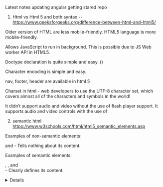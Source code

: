 Latest notes updating angular getting stared repo

1.  Html vs Html 5 and both syntax -- https://www.geeksforgeeks.org/difference-between-html-and-html5/

Older version of HTML are less mobile-friendly. HTML5 language is more mobile-friendly.

Allows JavaScript to run in background. This is possible due to JS Web worker API in HTML5.

Doctype declaration is quite simple and easy. (<!DOCTYPE html><html></html>)

Character encoding is simple and easy.

nav, footer, header are available in html 5

Charset in html - web developers to use the UTF-8 character set, which covers almost all of the characters and symbols in the world!

It didn’t support audio and video without the use of flash player support.
It supports audio and video controls with the use of <audio> and <video> tags.
It uses cookies to store temporary data. It uses SQL databases and application cache to store offline data.
Does not allow JavaScript to run in browser. Allows JavaScript to run in background. This is possible due to JS Web worker API in HTML5.
Vector graphics is possible in HTML with the help of various technologies such as VML, Silver-light, Flash, etc. Vector graphics is additionally an integral a part of HTML5 like SVG and canvas.
It does not allow drag and drop effects. It allows drag and drop effects.
Not possible to draw shapes like circle, rectangle, triangle etc. HTML5 allows to draw shapes like circle, rectangle, triangle etc.
It works with all old browsers. It supported by all new browser like Firefox, Mozilla, Chrome, Safari, etc.
Older version of HTML are less mobile-friendly. HTML5 language is more mobile-friendly.
Doctype declaration is too long and complicated. Doctype declaration is quite simple and easy.
Elements like nav, header were not present. New element for web structure like nav, header, footer etc.
Character encoding is long and complicated. Character encoding is simple and easy.
It is almost impossible to get true GeoLocation of user with the help of browser. One can track the GeoLocation of a user easily by using JS GeoLocation API.
It can not handle inaccurate syntax. It is capable of handling inaccurate syntax.
Attributes like charset, async and ping are absent in HTML. Attributes of charset, async and ping are a part of HTML 5.

2. semantic html https://www.w3schools.com/html/html5_semantic_elements.asp

Examples of non-semantic elements: <div> and <span> - Tells nothing about its content.

Examples of semantic elements: <form>, <table>, and <article> - Clearly defines its content.

<article>
<aside>
<details>
<figcaption>
<figure>
<footer>
<header>
<main>
<mark>
<nav>
<section>
<summary>
<time>

5. pseudo classes https://www.w3schools.com/css/css_pseudo_classes.asp

Style an element when a user mouses over it - Hover, active
Style visited and unvisited links differently - visited, link (Unvisited)
Style an element when it gets focus - focus

6. is there padding in span tag and how to apply padding in span and span is inline block or inline - answer as inline

vertical margin will not work for span . because it is inline element ( vertial margin not work in inline) - ref: https://stackoverflow.com/questions/11700985/margin-top-not-working-for-span-element

block, inline block, inline - https://www.w3schools.com/css/tryit.asp?filename=trycss_inline-block_span1

inline - it can't apply width and height and always start with same line
block - new line and it applied width and height

https://css-tricks.com/css-modules-part-1-need/

7. css vs css 3 https://www.onlineinterviewquestions.com/difference-between-css-and-css3/

# CSS CSS3

1 CSS does not supports media queries. CSS3 supports media queries for responsive web design.
2 Cannot split into varied modules Can be easily split into varied modules (This approach is designed to fix the problem of the global scope in CSS.)
3 Does not supported by all new browsers. CSS3 is supported by all new browsers
4 It has old and standard colors. Supports RGBA, HSLA, HSL and gradient colors.

8. position all property or elements  
   absolute - It will adjust top left right calulation from outer most parent element (starting from the screen)

relative - It will adjust the top left right calculation from original position (inner most parent element) .. i mean nearest sibling element

static - every element has a static position by default, so the element will stick to the normal page flow. So if there is a left/right/top/bottom/z-index set then there will be no effect on that element.

fixed - it is similar to absolute .. however this value is unaffected by scrolling (Eg: once you scroll applied, it continues to stick to the bottom of the page:)

sticky - the element becomes sticky and remains at a fixed position 50px top of the screen.

9. static vs inherit http://stanford.edu/group/csp/cs03/week5/text6.html

Inheritance is like inheriting from the base class AND Static belongs to the Class and not Object

Inherit positioning explicitly sets the value to that of the parent (if the parent is position:absolute, the child will be position:absolute; if the parent is position:fixed, the child will be position:fixed).

https://www.yorku.ca/nmw/datt1939f19/week03/css_relVSabsVSfixed.html

10. box model

The CSS box model is a box that wraps around every HTML element. It consists of: margins, borders, padding, and the actual content.

11. box sizing

Here, the full width is 300px(should be have), no matter what! Ref: https://developer.mozilla.org/en-US/docs/Web/CSS/box-sizing
box-sizing: content-box; - If you apply padding/margin to the child element which has content-box. it goes out from the parent element..
in case you want to avoid that child element goes out from parent element box model, apply box-sizing: border-box; instead of box-sizing: content-box or remove box-sizing: content-box;.

12. angularjs vs angular 2
    https://www.monocubed.com/blog/difference-between-angular-and-angularjs/
    https://www.ngdevelop.tech/angular/history/

https://www.quora.com/What-are-Angular-8-new-features-and-improvements

angular 12 features:
nullish coalescing (??)
Ivy Everywhere. .
Implementing stricter type checking for reactive forms.
Update our e2e testing strategy
Typescript 4.2
Deprecating support for IE12

Angular is a platform and framework for building single-page client applications using HTML and TypeScript. Angular is written in TypeScript

13. angular 2 vs 4 vs 7

14. Decorator

- It is typescript feature.
- It will enhance your classes
  So, how does angular compiler that compiles your code and transform it into scripts that is ready to be run in browser? This happens because of decorators.
  In a simple terms, decorators allows you to attach meta data with the type script class using which angular knows whether that class is a component or directive or module or etc
  If you use decorator (@Component and @NgModule)in class, angular knows whether that class is a component or directive or module or etc.

15. is it possible for building apk in angular - no

16. what is anchor tag

The <a> tag defines a hyperlink, which is used to link from one page to another

#footer {
clear: both; --> https://css-tricks.com/almanac/properties/c/clear/ - the element will move down below the floated element ||
Do not allow floating elements on the left or the right side of a specified footer element:
}

17. transform in css - The transform property applies a 2D or 3D transformation to an element. This property allows you to rotate, scale, move, skew, etc., elements.

18. what is flex in css - can enable to adjust like flexible.

19. How to make one object in centre using design - display: flex; justify-content: centre;

margin: auto;
width: 70% //

20. angular vs ionic

21. ionic 3 vs ionic 4

22. what is ionic

23. Ionic is open source sdk for mobile app development on build on angular framework with using css

Ionic is hybrid app development framework

create cross platform applications

It can developing the ones deploy across different platform

we often use observables when retrieving data using HTTP.

24. what is pipe in observable - easy to read ... If you use pipe , much easy to read. it .. A Pipeable Operator is a function that takes an Observable as its input and returns another Observable

Asynchronous (NO WAITING)does not wait for a task to get finished. It moves to next task.

## "This is one way of handling an async request". But what happens when we want to again request to the server for data after the success of the first request? What if we want to make a third request after that successful second request? Horrible!

At this point, our code will become messy and less readable. This is called ‘callback hell’. To overcome it, promises came around. They offer a better way of handling an async request t
hat improves code readability. Let’s understand a bit more.

function dataProducer(){
return ‘Hi Observable’;
return ‘Am I understandable?’ // not a executable code.
}

var observable = Rx.Observable.create((observer: any) =>{

observer.next(‘Hi Observable’);
observer.next( ‘Am I understandable?’ );

})

observable.subscribe((data)=>{
console.log(data);  
})

Output :
‘Hi Observable’
‘Am I understandable?’

Subscriptions to observables are quite similar to calling a function.
But where observables are different is in their ability to return multiple values called streams (a stream is a sequence of data over time).

you can say observables are simply a function that are able to give multiple values over time, either synchronously or asynchronously.
https://www.freecodecamp.org/news/what-are-observables-how-they-are-different-from-promises/

Realtime example for promise vs observable - https://www.c-sharpcorner.com/article/what-is-the-difference-between-observable-and-promise-with-example-in-angular-8/

Must read - https://blog.bitsrc.io/promises-vs-observables-674f4bc8ca5e - must check multicast vs unicast
https://www.thinktecture.com/en/angular/promises-vs-observables/

---

## Promises are unicast - this is wrong, which means promises will be executed only once, even if we call then() multiple times. (One resolve for multiple then method, next resolve will be happened check example 279)

Multicast: check 279 example

Observable (Unicast) vs Subject (Multicast) ? - Each subscribed Observer owns an independent of the Observable

Let's see an example of observable (What is meant by unicast)

import { Observable } from "rxjs";

var i = 1;
var observable = new Observable(observer => {
try {
observer.next(i);
observer.next(i + 1);

    observer.complete();
    i += 1;

}
catch (err) {
observer.error(err);
}
});

var subscriber1 = observable.subscribe({
next(val) {
console.log(`Observer1: ` + val);
}
});

var subscriber2 = observable.subscribe({
next(val) {
console.log(`Observer2: ` + val);
}
});

// output
Observer1: 1
Observer1: 2
Observer2: 2
Observer2: 3

You can see that in about example I subscribed to the observable "two times but the first subscription does not get the updated value of observable".
That is each subscribed Observer owns an independent of the Observable.

---

Let's see an example of observable (What is meant by multicast)

import { Subject } from "rxjs";
var subject = new Subject<number>();
var subscriber1 = subject.subscribe({
next(value) {
console.log(`subscriber1: ` + value);
}
});
subject.next(2);
var subscriber2 = subject.subscribe({
next(value) {
console.log(`subscriber2: ` + value);
}
});
subject.next(3);
// output
// subscriber1: 2
// subscriber1: 3
// subscriber2: 3

In the above example, you can see that each time we update the value of the subject, both subscribers get triggered and execute the
individual's callback functions.

---

below example will clear our doubts:

---

import { Observable } from 'rxjs';

/\***\*\*\*\*\*** Promise **\*\***\*\***\*\***/
const prom = new Promise((resolve, \_reject) => {
//only this value will be resolved
resolve(1);

//once value is resolved, that's the end,we can't resolve multiple values, so below resolve() will be ignored
resolve(2);
resolve(3);
});

prom.then((value) => {
console.log('resolved promise value - ', value);
});

prom.then((value) => {
console.log('resolved promise value - ', value);
});

/\***\*\*\*\*\*\*\*** Observable \***\*\*\*\*\*\***/
const obs = new Observable((subscriber) => {
//multiple values can be emitted
subscriber.next(1);
subscriber.next(2);
subscriber.next(3);
subscriber.next(4);
setTimeout(() => {
subscriber.next(5);

}, 2000)
});

obs.subscribe((value) => {
console.log('value emitted from obs - ', value);
});

obs.subscribe((value) => {
console.log('value emitted from obs - ', value);
});

---

You could tend to use Observables everywhere.

The three types of values that an observable can deliver to the subscriber are:

observer.next(‘hii’);//this can be multiple (more than one)

observer.error(‘error occurs’) // this call whenever any error occus.

Observer.complete(‘completion of delivery of all values’) /

Observable handle multiple value over time .. promisc handle single value

**Observables are cancelable
**You can cancel observables by unsubscribing it using the unsubscribe method whereas promises don’t have such a feature.

Best example is Youtube

\*\*Observables provide many operators - There are many operators like map, forEach, filter etc.

25. what is observable - Observable c

26. callack vs promise vs observable vs async await

In callback function is argument itself the function

calling the function within function

promise -> mainly came for deep nesting callback
it is made available in js libraries
cleanly tell then after then calling back every function,
great for deeper layer of nesting,
it can handle one value,
you send http request you get response resolve the promise you done

Observable ->
It is not javascript libraries.
it is made available in Rxjs libraries
it can handle streams of data there you are wrap and observable around the click listener you listen the every new click
and emit a new value on every new click that's not possible like this with promises

https://itnext.io/javascript-promises-vs-rxjs-observables-de5309583ca2#aebe

27. what is http - It was designed for communication between web browsers and web servers and application-layer protocol for transmitting hypermedia documents, such as HTML

28. how to link css file in html
 <link> element to link to an external CSS file
 To use an external style sheet, add a link to it in the <head> section of each HTML page:
 <head>
  <link rel="stylesheet" href="styles.css">
</head>

29. classes vs id -
used to identify one single element in our HTML vs a Class can be used to identify more than one HTML element.
<div id="one">first text for one</div>
<div id="one">second text for one</div>

var ids = document.getElementById('one');
Expand snippet
ids contain only first div element. So even if there are multiple elements with the same id, the document object will return only first match.
https://stackoverflow.com/questions/5611963/can-multiple-different-html-elements-have-the-same-id-if-theyre-different-eleme#:~:text=ids%20contain%20only%20first%20div,will%20return%20only%20first%20match.

30. What is iframes - An HTML iframe is used to display a web page within a web page.

31. angular life cycle hook - https://codecraft.tv/courses/angular/components/lifecycle-hooks/

ngDoCheck and ngOnChanges should not be implemented together on the same component.
constructor
This is invoked when Angular creates a component or directive by calling new on the class.

ngOnChanges
Remember that ngOnChanges is specific to bound inputs on the component. This means if you don't have any @Input properties on a child,
ngOnChanges will never get called. ngOnChanges is specific to @Input properties on a child component.
Invoked every time there is a change in one of th input properties of the component.
When should you use ngOnChanges?
Use ngOnChanges whenever you want to detect changes from a variable decorated by @Input. Remember that only changes from the parent component
will trigger this function.
ngOnChanges simply adds the benefit of tracking those changes with previous and current value.
More information and demo - https://www.stackchief.com/blog/ngOnChanges%20Example%20%7C%20Angular

ngOnInit
Invoked when given component has been initialized.
This hook is only called once after the first ngOnChanges
executes after data-bound properties are displayed and input properties are set.
ngOnInit() will still execute regardless of whether or not implements OnInit is included in the class definition.
When should you use ngOnInit?
Use ngOnInit() whenever you want to execute code when the component is FIRST initialized. Remember that ngOnInit() only fires once after data-bound properties
are set. This means ngOnInit() will execute if you refresh your browser or first initialize a component but not when other events occur.

ngDoCheck
Invoked when the change detector of the given component is invoked. It allows us to implement our own change detection algorithm for the given component.
ngDoCheck() is called whenever change detection is run.

ngAfterContentInit
Invoked after Angular performs any content projection into the component’s view

ngAfterContentChecked
Invoked each time the content of the given component has been checked by the change detection mechanism of Angular.
In the above example, ngAfterContentChecked() gets called after ngDoCheck.
ngAfterContentChecked() will also get called anytime the clickMe() function is triggered.

ngAfterContentChecked can be useful if you want to implement additional initialization tasks after  
Angular has fully initialized the component/directive's content.

ngAfterViewInit
Invoked when the component’s view has been fully initialized.
ngAfterViewInit() is called after all child components are initialized and checked.
ngAfterViewInit is useful when you want to call a lifecycle hook after all child components have been initialized and checked.

ngAfterViewChecked
Invoked each time the view of the given component has been checked by the change detection mechanism of Angular.
ngAfterViewChecked() is called after every subsequent ngAfterContentChecked.
ngAfterViewChecked is useful when you want to call a lifecycle hook after all child components have been initialized and checked.

ngOnDestroy
This method will be invoked just before Angular destroys the component.
Use this hook to unsubscribe observables and detach event handlers to avoid memory leaks.

32. how many ways to share the data in angular -

service - no relational component
router state - 9 ways to share - https://www.turing.com/kb/9-ways-to-pass-through-angular-routerstate
@input and @output - relational component
@ViewChild
localstorage
session storage
indexedDb

33. tell me about ur project

34. after before in css - pseudo elements
    before -Insert some text before the content of each <p> element
    after -Insert some text after the content of each <p> element

35. npm start vs ng serve
    npm start - npm start will run ng serve.
    npm start will run whatever you have defined for the start command of the scripts object in your package.json file.

package.json - inside has script object, root directory and dependencies information like that versions, devDependencies, platforms object

angular.json - can configure "workspace configuration" and project-specific configuration defaults for build and development tools provided by the Angular CLI

It has default configuration of environment, build configuration and angular cli command configuration for example: serve, lint, test,

36. what is new in angular version and its features - angular 12

37. what is angular 11 features - lazy loading support for named outlet, resolve guards can able to generate in angular cli, updated HMR (Hot Module Replacement) support, automatic inlining of fonts, improved
    reporting and logging while compiling, ESlint, Typescript 4.0 supported, webpack 5, updated language service with ivy engine, removed IE 9, 10 and mobile support completely

If you want to update angular latest version use - ng update @angular/cli @angular/core

38. ng-container vs ngClass vs ng-template vs ng-content

ng-content is used to display children in a template. https://www.geeksforgeeks.org/ng-content-in-angular/ (Put it in child component and content to be loaded in parent component as your wish for different from each parent)
ng-template allows you to group some content that is "not rendered directly" but can be used in other places of your template or you code. for eg: <ng-template #loader></ng-template>
<ng-container> doesn't interfere with styles or layout because Angular doesn't put it in the DOM.
ng-container is used as a non-rendered container to avoid having to add a span or a div, and

40. object and array inbuild methods -

object methods - for in ( used for iterating the keys) , delete keywords.

array methods - for of (used for iterating the index value), push , pop(The pop() method removes the last element from an array),
shift() method removes the first array element, unshift() "add" a new element to an array (at the beginning),

primitive and non-primitive:
Primitive data types: The primitive data types include boolean, number and string.

Non-primitive data types: The non-primitive data types include Objects and Arrays.

The fundamental difference between primitives and non-primitives is that primitives are immutable and non-primitives are mutable.

Primitive - it will compare by values of two variable ..
For Example:
var number1 = 5;
var number2 = 5;
number1 === number 2; // true

Non-Primitive - It will compare by reference not values .
var obj1 = { 'cat': 'playful' };
var obj2 = { 'cat': 'playful' };
obj1 === obj2; // false

var arr1 = [ 1, 2, 3, 4, 5 ]; // 123
var arr2 = [ 1, 2, 3, 4, 5 ]; // memory 124

arr1 === arr2; // false

---

Two objects are only strictly equal if they refer to the same underlying object

var obj3 = { 'car' : 'purple' }
var obj4 = obj3;
obj3 === obj4; // true

---

var obj1 = {a: 2, b: 3}

obj2 = obj1
obj2.a = 3
console.log(obj1.a) // as 3 becoz , it will stored in same memory location for both variable ..

let vs var -

let - it is block scope and let variables are scoped to the immediate enclosing block denoted by { }

'use strict';
var foo = "foo1";
var foo = "foo2"; // No problem, 'foo' is replaced.

let bar = "bar1";
let bar = "bar2"; // SyntaxError: Identifier 'bar' has already been declared

41. how to get ionic storage

what is prototype - All JavaScript objects inherit properties and methods from a prototype.

https://www.w3schools.com/js/js_object_prototypes.asp

Lazy loading:

If you have more feature module in our application and some feature module ""not need for initially"", that time we can use lazy loading.
a design pattern that loads NgModules as needed. Lazy loading helps keep initial bundle sizes smaller, which in turn helps decrease load times.
Create the feature with the CLI, using the --route flag.

Achievement - Web socket java print, duplicate tab using jquery

Reducing bundle size check with GTmetrix (65 to 71 for 100%), replacing heavy package into light weigh package, image, lazy loading,

enough to load viewport data from api - whenever scrolling only .. not singleshot
dont use nested div .. becoz it will increasing computation for avoiding jarking..

ssr, aot and service worker (not loading,it will loaded immediately per sec) -
we can store asset in cache using service worker.

SSR - renders Angular applications on the serve -- https://angular.io/guide/universal

purpose and benefit for ssr:
Performance benefit for our customers
Consistent SEO performance - angular not done ssr - Servers can do all the hard work so that your user's devices don't have to. The other big winner with this approach is Search Engine Optimization (SEO).
When search engines crawl your website, all the contents of your page will come in on that first load. SEO works better with SSR
domain as amazon

ngZone - we can run outside and inside angular zone.. we can normally everything run in ngZone.. change detection not detected when using ngZone
If you use third party, It would be run on outside ngZone .. that time we should use ngZOne..
NgZone enables us to explicitly run certain code outside Angular's Zone
ngZone donot want to use in our app.. set noop in configuration
mainly for performance
Run this code inside Angular's Zone and perform change detection
this.zone.run

If you dont want to detect checkdetection when performance asynchronous operation.. you should use ngZone.runOutsideAngular()

If you want run third pardy function inside of ngZone .. you can use ngZone.run() {
}

difficulty - overriding angular material class (mat-tab-header)

View Encapsulation in Angular defines how the styles defined in the template affect the other parts of the application

In Angular, a component's styles can be encapsulated within the component's host element so that they don't affect the rest of the application
ViewCapsulation - it want to reflected with nested or child component.. emulated , none and ShadowDom

Styles in an Angular App, "can be defined at a global level or they can be defined at the component level".

emulated - Style will be scoped to the component. It will be normal component like that

none -

@Component({
selector: 'app-root',
templateUrl: './app.component.html',
styleUrls: ['./app.component.css'],
encapsulation: ViewEncapsulation.None
})
export class AppComponent {
title = 'parent component';
}
you will find h1 style has applied to both components

native (shadowDom) (Both)- parent css class affect to child component also and encapsulation (scoped)

onPush - Only one time invoked life cycle hook. Since the change detection strategy is updated to OnPush, the component will not refresh/re-render, if the parent component’s property updates.
In the above code since we do not have any @Input property getting updated, the component will not re-render and this would be more performant.

Use the CheckOnce strategy, meaning that automatic change detection is deactivated until reactivated by setting the strategy to Default (CheckAlways)

Improve performace by minimizing change detection cycles.
Component only checked when:

1.  @Input proerties changes,
2.  Event emits,
3.  A bound Observable emits in the template using async pipe

OnPush change detection instructs Angular to run change detection for a component subtree only when:

this. errorMessgae = err; // when api call.. so we should convert it to observable and binding that observable using the async pipe..
It can improve display performance..

ChangeDetectRef.markForCheck -- after used onpush,

polling - thread which is continuous checking .. it's like web socket

Flex-layout

performance - async pipe, trackby , lazyloading, preloading, find with webpack analyzer package, make sharedModule

do you know about preloading strategy? https://blog.bitsrc.io/preloading-strategies-boost-up-angular-app-loading-time-ffb19da63155

Loading modules asynchronously in the background is called preloading modules. This technique should be used with lazy loading.

preload applied only within lazy loading feature module.

two types:
preloadingAllmodule
customepreloadingmodule - return func() and of(null)

what is service and directive

An Angular service is a singleton - which means it is instantiated only ONCE
If you need to share data between components then you can use a service.

Dependency Injection - @Injectable() - allows a class receive dependencies from another class.
Most of the time in Angular, dependency injection is done by injecting a service class into a component or module class.
Angular's DI framework provides dependencies to a class upon instantiation.
You can use Angular DI to increase flexibility and modularity in your applications.
Dependency injection is the ability to add the functionality of components at runtime

Dependency injection (DI), is an important application design pattern in which a class asks for dependencies
from external sources rather than creating them itself. Angular comes with its own dependency injection framework
for resolving dependencies( services or objects that a class needs to perform its function).So you can have your services depend on
other services throughout your application.

directive -
three types:
structural directive - directives that change the DOM layout by adding and removing DOM elements. *ngIf, *ngFor
attribute directive - directives that change the appearance or behavior of an element, component, or another directive.
custom directive or components - directives with a template. This type of directive is the most common directive type.
Examples - barcode scan directive, debounce directive, disable element directive,

which will be run first - https://stackoverflow.com/questions/51691628/which-file-runs-first-in-an-angular-4-app-when-i-run-the-app
angular.json -> angular-cli configuration file main.ts -> Angular module bootstrap application file. Set the entry module for your application.
app.module.ts -> Based upon your entry module, it configures which component will load first from that module and what others dependency modules,
components, pipes, services.

trackBy - Angular re-render only those items that have changed, rather than reloading the entire list of items.

how to delete object's key and get object length? delete keyword and for in with manual count or Object.keys(obj).length

geolocation track - last

---

ecma 6 features - http://es6-features.org/#RegularExpressionStickyMatching - block scope variable (let), string interpolation ( `${a}`), const, set,
spread operator - // used for clone the values
rest operator - Rest parameter syntax will create an array from an indefinite number of values
function f (x, y, ...a) {
return (x + y) \* a.length (as changed array ["hello", true, 7])
}
f(1, 2, "hello", true, 7) === 9 , spread operator - var other = [ 1, 2, ...params ] like clone , for of, promise, arrow function, export import.

If you want to merge multiple argument into an array use 'Rest Operator' like below,

const toArray = (...arg) => {
return arg
}

---

destructing: Destructuring is used to create varibles from array items or object properties
Which is used to create variable of each and every index items in the array

[a, b, ...rest] = [10, 20, 30, 40, 50]; If type is array, it will be creating as array
[a, b, ...rest] = [10, 20, 30, 40, 50];

and also used for destructuring the properties of the object or the element of the array
({a, b, ...rest} = {a: 10, b: 20, c: 30, d: 40});
console.log(a); // 10
console.log(b); // 20
console.log(rest); // {c: 30, d: 40} If type is object, it will be creating as object

## IF YOU WANT MORE INFORMATION ABOUT SPEAD OPEATOR GO TO LAST

ngRx -NgRx is a framework for building reactive applications in Angular. GO TO BELOW

whole application is stored in an object tree within a single store.

Boostrap 3 vs boostrap 4 and tell me class of the boostrap - justify-content-centre, row , col
boostrap 4 - xl is avaiable in b4 only, rem (used for font-size), scss support

how to order the one object(content) in html (ans : order in flex) parent:{display: flex;} child: {order: 3}

typescript api call - In order to make the API call, we will use the browsers fetch API, which returns a Promise type. - fetch('/users.json')
// the JSON body is taken from the response
.then(res => res.json())

typescript 2.1 features

how to set object type in a variable - using interface

how to set array type in a variable - Array<number> (Generic array type), number[], hero[], Observable<Hero[]>

viewChild
view child - @ViewChild and @ViewChildren decorators in Angular provide access to "child elements in the view DOM" by setting up view queries
View queries are set before the ngAfterViewInit callback is called.
A template reference variable as a string (e.g. query <my-component #cmp></my-component> with @ViewChild('cmp'))
Any provider defined in the child component tree of the current component (e.g. @ViewChild(SomeService) someService: SomeService)
Any provider defined through a string token (e.g. @ViewChild('someToken') someTokenVal: any)
A TemplateRef (e.g. query <ng-template></ng-template> with @ViewChild(TemplateRef) template;)

If you wish to gain access to a DOM element, directive or component from a parent component class then you rely on Angular 7 ViewChild. Read more about Angular 7 ViewChild.

What { static: true } does?
Having static set to true will result in telling angular that we need to get the reference to that target element as soon as the component is created, however this means that
we are going to get the reference
before our element had a chance to bind the inputs and init it's view.

viewChildren - Use to get the QueryList of elements or directives from the view DOM

https://dev.to/danielpdev/how-to-use-viewchild-decorator-in-angular-9-i0

web worker - A web worker is a JavaScript running in the background, without affecting the performance of the page.

repeated and non-repeated item in the array

function repeatedAndNonRepeatedItemInArr() {
const a = [3, 6, 1, 6, 8, 3, 9, 2, 5, 2, 8];
const repeatedNum = a.filter((item, i) => {
// console.log(item, i, +(a.indexOf(item) !== i));
return (a.indexOf(item) !== i)
});
// console.log(repeatedNum);
const nonRepeatedNum = a.filter((item, i) => {
// console.log(a.indexOf(item), a.lastIndexOf(item));
return (a.indexOf(item) === a.lastIndexOf(item))
});
// console.log(nonRepeatedNum);
}
repeatedAndNonRepeatedItemInArr();

duplicate letter count in a string without using predefined function

Webpack:
it is build automation tool.
it is doing all the script and style set combine them into bundle and then minimized those bundle
vendor.bundle - they set all third-party libraries
Whenever u made any changes in any files like html, script.. webpack automatically refresh
your bundle and recompiled your application.

Routing :
Routing is a core feature in Angular. This feature is useful in building SPA (Single Page Application) with multiple views
Routing in Angular helps us navigate from one view to another
allows client side navigation and routing between the various components.
if you want to create routing file using angular cli - use --routing
--routing=false - it will skip the routing file
After configuring the routes, the next step is to decide how to navigate
https://www.techiediaries.com/routing-angular-router/

https://stackoverflow.com/questions/45279191/ionic-3-component-vs-page

Utility typechecking - all properties of Type set to some instruction - partial<type>, readOnly<type>, omit<>, exclude, extract

Subject -  
 Subjects as purely a way to both pull and push values using streams
A Subject is both an Observable and an Observer that allows values to be multicasted to many Observers
you can subscribe to a Subject to pull values from its stream
You can pass data to the subject created using the next() method or you can feed values to the stream by calling the method next()
send only upcoming value and doesn't hold a value

BehaviourSubject -
A BehaviorSubject holds one value. When it is subscribed it emits the value immediately;
it will also replay the current value whenever an observer subscribes to it.
Sends one previous value and upcoming values;

BehaviorSubject can be created with initial value: new Rx.BehaviorSubject(1)
You can get current value synchronously by subject.value;
BehaviorSubject is the best for 90% of the cases to store current value comparing to other Subject types;
var subject = new Rx.BehaviorSubject(0); // 0 is the initial value
subject.next(0);

subject.subscribe({
next: (v) => console.log('observerA: ' + v)
});

subject.next(1);
subject.next(2);

subject.subscribe({
next: (v) => console.log('observerB: ' + v)
});

subject.next(3);
console.log('Value async:', subject.value); // Access subject value synchronously
/\*
Console output:
observerA: 0
observerA: 1
observerA: 2
observerB: 2
observerA: 3
observerB: 3
Value async: 3

ReplaySubject - Sends all previous values and last values

var subject = new Rx.ReplaySubject(3); // buffer 3 values for new subscribers

subject.subscribe({
next: (v) => console.log('observerA: ' + v)
});

subject.next(1);
subject.next(2);
subject.next(3);
subject.next(4);

subject.subscribe({
next: (v) => console.log('observerB: ' + v)
});

subject.next(5);

/\*
Console output:
observerA: 1
observerA: 2
observerA: 3
observerA: 4
observerB: 2
observerB: 3
observerB: 4
observerA: 5
observerB: 5

AsyncSubject

Sends one latest value when the stream will close

var subject = new Rx.AsyncSubject();

subject.subscribe({
next: (v) => console.log('observerA: ' + v)
});

subject.next(1);
subject.next(2);
subject.next(3);
subject.next(4);

subject.subscribe({
next: (v) => console.log('observerB: ' + v)
});

subject.next(5);
subject.complete();

/\*
Console output:
observerA: 5
observerB: 5

rxjs - RxJS is a library for composing asynchronous and event-based programs by using observable sequences

null is an assigned value.
It means nothing.
undefined typically means a variable has been declared but not defined yet

NAN(a)

indexOf(index)

transpiling
constructor vs ngOnInit
Constructor is used to create new instance of a class ...
The ngOnInit is called after the constructor is executed.
In constructor Angular initializes and resolves all class members so in ngOnInit you can
initialize work and logic of the component. ngOnInit guarantees that your bindings are
readily available.
[data binding in angular -
Event binding allows you to listen for and respond to user actions such as keystrokes, mouse movements, clicks, and touches.
property binding - Property binding in Angular helps you set values for properties of HTML elements or directives (component). - Two way data binding , one way binding
[src] [ngClass] <app-item-detail [childItem]="parentItem"></app-item-detail>

httpclient module

In Angular, a module is a mechanism to group components, directives, pipes and services that are
related, in such a way that can be combined with other modules to create an application.
sharedModule

camera

div - for dividing the content

span - <span> tag is an inline container used to mark up a part of a text, or a part of a document.

for in vs for of

metadata in html - Metadata is used by browsers (how to display content or reload page), search engines (keywords),

metadata in angular - metadata is the information of the class behaviour

JavaScript
Whatever code is written in JavaScript can be converted to TypeScript by changing the extension from .js to .ts.
Typescript?
TypeScript Code is converted into Plain JavaScript Code
TypeScript code can be run on any browser, devices or in any operating system. TypeScipt is not specific to any Virtual-machine etc
TypeScript supports JS libraries

JavaScript vs TypeScipt
TypesScript is known as Object oriented programming language whereas JavaScript is a scripting language.
TypeScript has a feature known as Static typing but JavaScript does not have this feature.
TypeScript gives support for modules whereas JavaScript does not support modules.
TypeScript has Interface but JavaScript does not have Interface.
finally typescript transpile into javascript
TypeScript compiler can compile the .ts files into ES3,ES4 and ES5 also.

Is there multiple inherentence in ts? Using interface it will possible - https://codeburst.io/multiple-inheritance-with-typescript-mixins-d92d01198907

How to do method overloading in ts?

What is Async and await? https://javascript.info/async-await

Services workers in angular? - turning an application into a Progressive Web App (also known as a PWA). it is supports PWA
a service worker is a script that runs in the web browser and manages caching for an application.
it make our web application downloadable and installable, just like a native mobile application.

Ngif vs hidden directive?

ngIf will comment out the data if the expression is false. This way the data are not even loaded, causing HTML to load faster.

[hidden] will load the data and mark them with the hidden HTML attribute. This way data are loaded even if they are not visible.

display:none vs \*ngIf="false" ?

display:none - DOM elements will be exists still once you applied display: none and It is hidden and takes no space.

\*ngIf="false" - DOM elements won't be exists.

Is nice to use JQuery in Angular?

reactive form vs template-driven form: https://www.pluralsight.com/guides/difference-between-template-driven-and-reactive-forms-angular

Template-driven forms make use of the "FormsModule", while reactive forms are based on "ReactiveFormsModule".
Template-driven forms are asynchronous in nature, whereas Reactive forms are mostly synchronous.
In a template-driven approach, most of the logic is driven from the template, whereas in reactive-driven approach,
the logic resides mainly in the component or typescript code. Let us get started by generating a component and then we'll update our form code.
reactiveforms everything performs in ts only

EsLint - ESLint is a JavaScript linter that enables you to enforce a set of style, formatting, and coding standards for your codebase

array.some - it will return boolean .. while first index iterating, value return as true. then not iterating next one .. looping stopped automatically

change detection -

https://coryrylan.com/blog/angular-multiple-http-requests-with-rxjs

forkJoin - The forkJoin() operator allows us to "take a list of Observables and execute them in "parallel"".
Once every Observable in the list emits a value, the forkJoin will emit a single Observable value containing a
list of all the resolved values from the Observables in the list.

MergeMap - This creates a nested Observable in an Observable.
we use the mergeMap also known as flatMap to map/iterate over the Observable values

https://ultimatecourses.com/blog/intro-to-angular-http-interceptors
interceptor - Interceptors allow us to intercept incoming or outgoing HTTP requests using the HttpClient

    { provide: HTTP_INTERCEPTORS, useClass: MyInterceptor, multi: true }
    HttpInterceptor interface

    next.handle

Handling HTTP Headers - we can call the clone method to modify the request object and return a new copy - httpRequest.clone({ setHeaders: { API_KEY } }).
HTTP Response Formatting
HTTP Error Handling - RetryInterceptor

life cycle hooks

decorator - @Injectable() for service

sharing components - it is used for sharing directive componet, pipe over another component

commonModule - It imports the CommonModule because the module's component needs common directives.

coremodule - payment service, alertservice, loader service

sharing data

viewChild

dependency injection

token in application - Your Angular app can talk to a backend that produces a token. The Angular app can then pass that token in an Authorization header to the backend to prove
they’re authenticated. The backend should verify the JWT and grant access based on its validity.

it is for authentication purpose .. will make fully private route..
passing token into header .. generated from backend

behaviourSubject

transpilation typescript

directives

rxjs operators

observable

subject

data binding

interpolation

pipe

custom pipe in angular - image pipe, search pipe, multi language pipe

ngContainer

ngContent

ngTemplate

Bootrapping component in angular - Every application has at least one Angular module,
the root module that you bootstrap to launch the application is called as bootstrapping module
it can able to see in main.ts

AOT - Faster rendering With AOT, the browser downloads a pre-compiled version of the application. it can render the application immediately,
without waiting to compile the app first

ng serve --aot

just-in-time (JIT) compiler. -
JIT vs AOT:
slower than aot .. need to compile the application when the running the application first time.
it download the compiler and comiple the application before the displaying AOT : it doesn't want to download the compiler already compiles the code when building the application
aot :half of the bundle size willbe reduce compare to jit

JIT: ng serve , ng build AOT: ng serve --aot, ng build --aot, ng build --produces

scss vs sass -
https://dev.to/timothyrobards/the-main-features-of-sass-47k2
https://epsi-rns.gitlab.io/frontend/2019/06/21/sass-loop-spacing-class/
SaSS dont need parenthesis and semicolon but SCSS need parenthesis(Bracket{})
SCSS is full of advanced features.

@import "framework/bootstrap";
SASS allows us to use nested syntax

Scss has variable support using $ symbol
Instead of repeating #ff0000 many times in your CSS file, in SCSS, we can just set $red: #ff0000 once and use it as many times as we want.
SASS adds the feature of @import which lets you import your customized SCSS files.Example:@import "my theme";
can enable to perform inheritance using @extend
You might be familiar with the reference symbol, which allows you to reference a parent element as such:
.block {
&.red {
color: red;
}
Partials nesting . inside .
Interpolation
@ directive

@mixin directive lets you create CSS code that is to be "reused throughout" the website.
Mixins accept arguments.

@mixin bordered($color, $width) {
border: $width solid $color;
}
The @include directive is used to include a mixin.
.myArticle {
@include bordered(blue, 1px); // Call mixin with two values
}

.myNotes {
@include bordered(red, 2px); // Call mixin with two values
}
@extend is used in SASS to inherit(share) the properties from one selector to another.
The @extend directive is useful if you have almost identically styled elements that only differ in some small details
.button-basic {
border: none;
padding: 15px 30px;
text-align: center;
font-size: 16px;
cursor: pointer;
}

.button-report {
@extend .button-basic;
background-color: red;
}

angular material - dialog box

how to override angular material classes - ng-deep

what are the things required for responsive design?

text align right vs float right

encapsulation

:host

how to add third party package in your application -

:host - The use of the special \_nghost-c0 will ensure that those styles are scope only to the app-root element, because app-root gets added that property at runtime:

:host - this is used for specific selector (<app-heroes>) style alone .. it can applied for all the elements (all the inputs inside the components( <app-heroes>))

---

Scss compare to css what are the advanced features there? -

class 1 has some set of style .. i want to recreate those set of styles in class 2 - https://stackoverflow.com/questions/9560170/including-another-class-in-scss
use @extend or @mixin @include
what are the simple things for creating responsive web page

text-align: left vs float: left

we have two divs .. one has content and another with image

for desktop need to align text in the left side and image in the right side
for mobile view, image at the top and text will be below to the image - flex-direction: reverse

how to share data between two component which is the non-relation to each other .. how to achieve this

have you implemented routing in your application?

some router we will used forRoot and some we will used forChild .. when will used forChild and forRoot
forRoot creates a module that contains all the directives, the given routes, and the router service itself. forChild creates a module that contains all the directives and
the given routes, but does not include the router service.

how will you pass the data and how will retrieve the data in routing - 4 ways

using routes array "data" property like path component, get activatedroute.data

set routerLink or this.router.navigate(['form', '0001']), and get ActivatedRoute.params

set query params , get ActivatedRoute.queryParams

how to use one same component in two module - sharedModule

In the template, product list - need to check whether the product is available or not

have to used any custom directive

have to used any custom pipe

when trying to fetch the data to server with endpoint without subscribe -- Is it possible?

how to include third party libraries in application

Have you used jquery in applicaion

Have you used rxjs operators?

How to override angular material dialog content - ngdeep

unit testing service - stub

cdk in angular - The Component Dev Kit (CDK) is a set of behavior primitives for building UI components.
Accessibility. Utilities for screen readers, focus and more. Bidirectionality. Utilities to respond to changes in LTR/RTL layout direction

how to make responsive using boostrap -
basic setup:

 <meta name=”viewport” content=”width=device-width, initial-scale=1.0">  media queries

- meta tag that tells the browser to set the width of the website according to the device width
- It also set scaling to 1 which equates to default website
  we tell the browser that we are going to build a responsive website

link Bootstrap libraries:
install boostrap using npm i boostrap --save

  <link rel=”stylesheet” href=”css/bootstrap.css”>
<link rel=”stylesheet” href=”css/bootstrap-responsive.css”> or set the path in styles of the script in angular.json
  
  
  How to make responsive website using angular material
  Angular Material all layout - https://material.io/design/layout/responsive-layout-grid.html#whiteframes
  
   BreakpointObserver utility of the Layout package   
   mat-grid-list is a two-dimensional list view that arranges cells into grid-based layout
   
   For Normal Html Css responsive:
   viewport setup 
   media queries
   
   
   there are two type of layout available in bootstrap.
   1.Fluid Layout (.container-fluid) - Fluid layout has 100% width.
   2.Fixed Layout (.container) - its means max-width changes at each breakpoint - Fluid layout continuously resizes 
   as you change the width of your window/browser by any amount, leaving no extra empty space on the sides ever Hence it is named as “fluid layout”.
   
// Extra small devices (portrait phones, less than 576px)
// No media query since this is the default in Bootstrap

// Small devices (landscape phones, 576px and up)  
@media (min-width: 576px) { ... }

// Medium devices (tablets, 768px and up)
@media (min-width: 768px) { ... }

// Large devices (desktops, 992px and up)
@media (min-width: 992px) { ... }

// Extra large devices (large desktops, 1200px and up)
@media (min-width: 1200px) { ... }

5)What function you can use to wrap a page content
container

6)grid system in Bootstrap:
By using the grid system, we can make up to 12 columns across a page.

There are different classes that have been defined for this for the UI purpose.
8)css box model
9)css position
10)pseudo classes
11)pseudo elaments
12)block level elements - div tag main tag table tag footer tag
13)inline elements - span label input
14)semantic elements -
15)non semantic elements
16)how css can add: using link tag
Inline style - by using the style attribute inside HTML elements.
Internal - by using a <style> element in the <head> section.
External - by using a <link> element to link to an external CSS file.
17)life cycle hooks
18)decorator
19)attributes
20)behaviour subject
21)observable
22)diff b/w observable and promise
23)reactive form and template driven form
24)ng-template
25)ng-container
26)ng-content
27)diff b/w JS and Angular
28)Authguard and its types
There are five different types of guards

CanActivate - a CanActivate guard that prevents unauthorized users from accessing the admin feature area.
CanActivateChild - You can also protect child routes with the CanActivateChild guard
it runs before any child route is activated.
CanDeactivate - handling unsaved changes
CanLoad- The canActivate guard still allows the component for a given route to be activated (but not navigated to).
If we wanted to prevent activation altogether, we could use the canLoad guard.

PreloadAllModules strategy does not preload some couple of feature which is protected by a canLoad is blocked it.
The CanLoad Guard prevents the loading of the Lazy Loaded Module. We generally use this guard when we do not want to unauthorized user to
navigate to any of the routes of the module and also stop then even see the source code of the module.

            The Angular provides canActivate Guard, which prevents unauthorized user from accessing the route. But it does not stop the module from being
    		downloaded. The user can use the chrome developer console to see the source code. The CanLoad Guard prevents the module from being downloaded.

    		Actually,CanLoad protects a module to be loaded but once module is loaded then CanLoad guard will do nothing.
    		Suppose we have protected a module loading using CanLoad guard for unauthenticated user. When user is logged-in then that module will be applicable
    		to be loaded and we will be able to navigate children paths configured by that module. But when user is logged-out, still user will be able to
    		navigate those children paths because module is already loaded. In this case if we want to protect children paths from unauthorized users,
    		we also need to use CanActivate guard.
    need to read once - https://stackoverflow.com/questions/42026045/difference-between-angulars-canload-and-canactivate#:~:text=The%20CanLoad%20Guard%20prevents%20the,source%20code%20of%20the%20module.

Resolver - Resolver acts like middleware, which can be executed before a component is loaded
Resolve guard is used in the scenario when we want to ensure whether there is data available or not before navigating to any route.
If there is no data then it has no meaning to navigate there. It means we have to resolve data before navigating to that route.
29)lazy loading
30)service
31)how many ways we can share data between components
32)interceptor
33)viewchild
34)routing
35)load children
36)data binding
37)angular 11 features
38)diff b/w components and directives
39)component in angular
40)diff b/w hostlistener and hostbinding
@HostListener() function decorator allows you to handle events of the host element in the directive class.
@HostBinding() function decorator allows you to set the properties of the host element from the directive class.
@HostBinding('style.border') border: string;
@HostListener('mouseover') onMouseOver() {
this.border = '5px solid green';
}
41)angular.json
project-specific configuration defaults for build and development tools provided by the Angular CLI.
42)package.json
Package.json file take care of all those dependencies and the modules need by your project.
for versioning your app as this file give information to npm that allows it to identify the project as well as handle the project’s dependencies.
43)self intro
44)about current project

reactive forms vs template-driven forms

ng update

router outlet - used to display the dynamic component view
router links - used to navigate one component to another using component path

Wildcard route - does not match any route while routing , angular goes to wild route . it is path as '\*\*'
Eg: pagenot found

Angular Ivy is a new rendering engine for Angular. You can choose to opt in a preview version of Ivy from Angular version 9.
Generated code that is easier to read and debug at runtime
Faster re-build time
Improved payload size
Improved template type checking

TestBed is an api for writing unit tests for Angular applications
easier way to create components, handle injection, test asynchronous behaviour and interact with our application.
Protractor is an end-to-end test framework for Angular

FormBuilder is used for easily creating instances of a FormControl, FormGroup, or FormArray

Visited ng-touched ng-untouched
Value has changed ng-dirty ng-pristine
Value is valid ng-valid ng-invalid

this.myform.reset();

How do you get the current route? console.log(this.router.url);

What is the benefit of Automatic Inlining of Fonts?
During compile time, Angular CLI will download and inline the fonts that your application is using \
this performance update speed up the first contentful paint(FCP) and this feature is enabled by default
in apps built with version 11.

The describe(string, function) function defines what we call a Test Suite, a collection of individual Test Specs.
The it(string, function) function defines an individual Test Spec, this contains one or more Test Expectations.
The expect(actual) expression is what we call an Expectation. In conjunction with a Matcher it describes an expected piece of behaviour in the application.

ngZone

set in ecma6 - you enable to create object like array with new keyword .. it has some properties similar like array properties.. For example: filter() has() clear()

modelviewController: - pattern which separates an application into three main logical components: the model, the view, and the controller.
Each of these components are built to handle specific development aspects of an application
model - For example, a Customer object will retrieve the customer information from the database, manipulate it and update it data back to the database or use it to render data.
View - For example, the Customer view will include all the UI components such as text boxes, dropdowns, etc. that the final user interacts with.
Controller - For example, the Customer controller will handle all the interactions and inputs from the Customer View and update the database using the
Customer Model. The same controller will be used to view the Customer data.

how to performance -

what are the difficulty facing - (overriding css class - mat-tab-header),

1000 of data - viewControl - infinityscroll and Virtual Scrolling available in angular cdk and pagination and

1000 of data rendering directive - repeated directive (used in ngFor for loop the data)

changeDetection

reactive form module benefit

performance

changeDetection.onPush - only once

changeDetectionRef.markasChecked

bubbling and capturing
events “bubble” from the inner element up through parents like a bubble in the water.

capturing - from outer element like start from html body form div

closure - A function in JavaScript has access to any variables defined in the outer scope.

function outerFunction(arg) {
var variableInOuterFunction = arg;

    function bar() {
        console.log(variableInOuterFunction); // Access a variable from the outer scope
    }

    // Call the local function to demonstrate that it has access to arg
    bar();

}

outerFunction("hello closure");

fis

how to handle authentication in angular - o-auth, google

how to set authentication in angular

---

map - creates a new array populated with the results

filter - return new array with matched values and does not change the original array.

object length

directive

behaviour

module

data sharing

dependency injection

promise and observable

data binding and types

custom pipe - filtering checks and image pipe and search pipe and multilanguage pipe, check status pipe

dynamic component creation possible for angular - https://netbasal.com/dynamically-creating-components-with-angular-a7346f4a982d

state management in angular - https://stackoverflow.com/questions/52471796/what-is-state-management-in-angular-and-why-should-i-use-it

http interceptor

how can we secure routing in angular - route Guard

runtime exception - A runtime error is an error that occurs during the running of the program .. undefined error, type error ... overcome or handle with try catch
what is prefix in angular.json

polyfills - deprecated some feature in html and css.. fallback to that one and overcome or resolved that features ..

checkPalindrome - https://www.programiz.com/javascript/examples/palindrome

function checkPalindrome(string) {

    // find the length of a string
    const len = string.length;

    // loop through half of the string
    for (let i = 0; i < len / 2; i++) {

        // check if first and last string are same
        if (string[i] !== string[len - 1 - i]) {
            return 'It is not a palindrome';
        }
    }
    return 'It is a palindrome';

}

// take input
const string = prompt('Enter a string: ');

ngOnChanges

https://update.angular.io/?v=7.0-11.0

    https://regex101.com/r/tQ8yW2/1

structure of angular application

---

Javascript:

If you want to create a variable in js, use var, let, const

const person = {
name: "Max",
age: 26,
greet: () => {
console.log("Hi , I am " + this.name)
// name will be undefined because, arrow func inside not global
// object use function or bind() or greet() { console.log("Hi , I am " + this.name) } inside of arrow func
// becoz, it will referring the greet method alone ..not referring person object anymore
}
}

---

arrow function sometimes called as named function

just one line of code
no function keyword
no return keyword
no curly braces {}

It’s much shorter!

2. Single parameter
   x => 42 || (x) => 42

In the ES5 example, .bind(this) is required to help pass the this context into the function. Otherwise, by default this would be undefined.

// ES5
var obj = {
id: 42,
counter: function counter() {
setTimeout(function() {
console.log(this.id);
}.bind(this), 1000);
}
};

ES6 arrow functions can’t be bound to a this keyword, so it will lexically go up a scope, and use the value of "this" in the scope in which it was defined.

creating variable to call the function

---

array.map -> not returning old array but able to transform new VALUE AS ANY TYPE with old array
// modifying data not stored in old pointer address

---

array.push("new") - new element stored in array address .. not created new one.

copiedArray = array.slice() - used to copy(clone) the array
(New One) Spread operator - [...array] - used to copy the content of the array or object

copiedPerson = {...person} // for your information - person variable as above

---

NGRX:

whole application is stored in an object tree within a single store

When you are building an Angular app usually you have the state (Component) split and handled in multiple services.
As your app growth keeping track of your state changes starts to get messy and hard to debug and maintain.
Having a single source of truth resolves this problem since the state is handled only in one object and
in one place, so debugging or adding changes becomes way easier

By avoiding to update the state from different places

CORE BUILDING:
action : two properties - type payload
reducer : going to analyze the action (usually using a switch statement)

Reducers are pure functions accepting two arguments, the previous state and an Action. When an Action
is dispatched ngrx goes through all the reducers passing as arguments the previous state and the Action,
in the order that the reducers where created, until it finds a case for that action.
---------\_\_
If an effect gets triggered by dispatching an action is because some side effects are going to happen
before calling the reducer.
Then is going to perform a side-effect, usually getting or sending data to an API.

Selector - the state tree can become quite a big object
what if we need to apply some logic to that slice before using the data in the components.
There is where selectors take action.

style isolation - Here is another scenario: how many times did we try to use a third-party component, add it to our application
just to find out that the component is completely broken due to styling issues?

state management means state data maintained in store..

ngRx store

action - whatever action for example, login logout and signin action

side effect like a listener

reducer - it will hold initial value which will be called in .StoreModule.forFeature(stateFeatureName.ACTIVE_APP ( state key), fromActiveApp.reducer),
EffectsModule.forRoot(effects),
forRoot - called initilly when application launched
forFeature - like lazy loading feature in angular

selector - just for selecting values from state

Once dispatch with action which is unique key

## Ssr -

https://www.angularminds.com/blog/article/mvc-vs-mvp-mvvm.html

mvc - one way data binding - ng-model

model - data from REST server, data from local storage, user's data - It typically notifies its observers about any change that has occurred.

view - HTML Representation, CSS rendering, img/audio/video rendering - The view presents the model’s data to the customer/user on which they can perform some actions.
It communicates with the controller and at times interacts with the model.

controller - directive, component, service - It is the decision-maker and exists between the view and the model.
The controller updates the View whenever the model changes.

MVVM - two way binding - [(ngModel)]

model

viewModel - The ViewModel is ideally a model for the View of the app.
It is responsible for coordinating the view's interactions with any model classes that are required.
view

---

Security:

1. inner html sanitized against cross-site scripting attacks
2. encrypt the local storage data when we are going to store it
3. restrict inspect mode
4. CSP - (Content Security Policy)
5. XSS attack

how to destroy service -> I will be destroy after angular destroys the module.

Design Pattern?

Unit Testing -

e2e -

HTML5 -

CSS3 & SCSS -

-------------\\

property binding

ngAfterViewInit - ngAfterViewInit() is called after all child components are initialized and checked.

suppose we want to updated data from child component when we update count value from 0 to 1 by click event in the button, to the parent component where we have viewChildren
ngAfterViewChecked - we can get child component updated data from parent by viewChildren in the ngAfterViewChecked.

ngAfterViewInit() is called once after ngAfterContentChecked

propety binding

Authentication and authorization

Authentication verifies the identity of a user or service, and authorization determines their access rights.

Authentication (Login, Registration) is the process matching the visitor of a web application with the pre-defined set of user identity in the system. In other word,
it is the process of recognizing the user’s identity. Authentication is very important process in the system with respect to security.
https://www.tutorialspoint.com/angular8/angular8_authentication_and_authorization.htm#:~:text=In%20other%20word%2C%20it%20is,certain%20resource%20in%20the%20system.

Authorization is the process of giving permission to the user to access certain resource in the system.
Only the authenticated user can be "authorised" to access a resource. - auth guard
https://www.bezkoder.com/angular-14-jwt-auth/

HttpRequestInterceptor implements HttpInterceptor. We’re gonna add withCredentials: true to make browser include
Cookie on the Request header (HttpOnly Cookie).

auth guard

directive vs pipes

impure and pure pipe
@Pipe({
name: 'myPipe',
pure: false  
})
Impure pipes execute every time angular detects any changes regardless of the change in the input value.

structure (ngIF)and attribute (ngClass, ngStyle) directive

var let const

data shared date btw parent child

mock service

diff btw css vs scss file

reactive and template form

validate.required - reactive form

## where you implement rxjs operation in your project? debounceTime, api call,

---

agile methodology -
What are the 6 steps in Agile project management?
Project planning. ...
Product roadmap creation. ...
Release planning. ...
Sprint planning. ...
Daily stand-ups. ...
Sprint review and retrospective.

Grooming is an open discussion between the development team and product owner. The user stories are discussed to help the team gain a better understanding of the functionality that is needed to fulfill a story.

A spike story in Agile is a user story that needs more information so the team can estimate how long the story will take to complete

Product Backlog refinement (Grooming) meeting - (Stories)

sprint backlog (Tasks)

sprint planning

daily scrum

sprint review

sprint retropective - The team reflects on how everything went and then decides what changes they want to make in the next iteration.

## Grooming - Add new user stories based on newly discovered requirements. Remove user stories which are no longer required for the product. Fine-tune estimates of user stories

mock json -

how you implement routing

angular 14

standalone component sit outside of any module and can be used directly without being integrated into particular module.. it is speed up lots of process.
cmd: ng g @angular/core:standalone - it wont make 100% standalone.. we should do some changes as it required

They allow developers to create Angular components without using NgModules. This can simplify the development process and make code more modular and reusable.

standalone: true in component or pipe

imports: [
NgIf, courseCardComponent, CourseImageComponent, CommonModule
] - using this imports array in component to add required dependencies and components

ctrl + o - it will remove unused import automatically.

lazy loading and explain about how to implement that?

how to implement http service in unit testing?

httpTestingController = TestBed.get(HttpTestingController);
afterEach(() => {
httpTestingController.verify();
});
req.flush(mockDog);
https://levelup.gitconnected.com/test-angular-components-and-services-with-http-mocks-e143d90fa27d

## how to get large word in the array?

Longest word -

Input: "fun&!! time"
Output: time

a.split(' ').reduce((acc, curr) => {
acc = acc.replace(/[^a-zA-z0-9]/g, '');
curr = curr.replace(/[^a-zA-z0-9]/g, '');  
 return acc.length >= curr.length ? acc : curr;}
)

//acc.length >= curr.length - above condition for same words means return first wo rd from the string

First Factorial:

---

function factorial(n){
let answer = 1;
if (n == 0 || n == 1){
return answer;
}
else if(n > 1){
for(var i = n; i >= 1; i--){
answer = answer \* i;
}
return answer;
}
else{
return "number has to be positive."
}  
}
let n = 4;
answer = factorial(n)
console.log("Factorial of " + n + " : " + answer);

find small number in the array - Math.min(...array)

event looping - setTimeout, setInterval

how to render two router-outlet at the same time - named outlet
